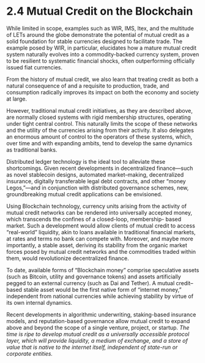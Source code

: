 # 2.4 Mutual Credit on the Blockchain

While limited in scope, examples such as WIR, IMS, Itex, and the multitude of LETs around the globe demonstrate the potential of mutual credit as a solid foundation for stable currencies designed to facilitate trade. The example posed by WIR, in particular, elucidates how a mature mutual credit system naturally evolves into a commodity-backed currency system, proven to be resilient to systematic financial shocks, often outperforming officially issued fiat currencies.

From the history of mutual credit, we also learn that treating credit as both a natural consequence of and a requisite to production, trade, and consumption radically improves its impact on both the economy and society at large.

However, traditional mutual credit initiatives, as they are described above, are normally closed systems with rigid membership structures, operating under tight central control. This naturally limits the scope of these networks and the utility of the currencies arising from their activity. It also delegates an enormous amount of control to the operators of these systems, which, over time and with expanding ambits, tend to develop the same dynamics as traditional banks.

Distributed ledger technology is the ideal tool to alleviate these shortcomings. Given recent developments in decentralized finance—such as novel stablecoin designs, automated market–making, decentralized insurance, digitally transferable legal debt contracts, and other “money Legos,”—and in conjunction with distributed governance schemes, new, groundbreaking mutual credit applications can be envisioned.

Using Blockchain technology, currency units arising from the activity of mutual credit networks can be rendered into universally accepted money, which transcends the confines of a closed-loop, membership- based market. Such a development would allow clients of mutual credit to access “real-world” liquidity, akin to loans available in traditional financial markets, at rates and terms no bank can compete with. Moreover, and maybe more importantly, a stable asset, deriving its stability from the organic market forces posed by mutual credit networks and the commodities traded within them, would revolutionize decentralized finance.

To date, available forms of “Blockchain money” comprise speculative assets (such as Bitcoin, utility and governance tokens) and assets artificially pegged to an external currency (such as Dai and Tether). A mutual credit–based stable asset would be the first native form of “internet money,” independent from national currencies while achieving stability by virtue of its own internal dynamics.

Recent developments in algorithmic underwriting, staking-based insurance models, and reputation-based governance allow mutual credit to expand above and beyond the scope of a single venture, project, or startup. _The time is ripe to develop mutual credit as a universally accessible protocol layer, which will provide liquidity, a medium of exchange, and a store of value that is native to the internet itself, independent of state-run or corporate entities._
